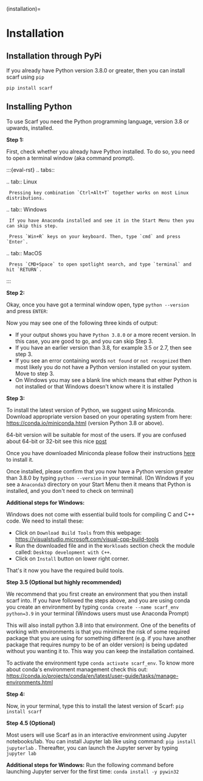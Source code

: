 (installation)=
# Installation

## Installation through PyPi
If you already have Python version 3.8.0 or greater, then you can install scarf using `pip`

    pip install scarf

## Installing Python

To use Scarf you need the Python programming language, version 3.8 or upwards, installed.

**Step 1:**

First, check whether you already have Python installed. To do so, you need to open a terminal
window (aka command prompt).

:::{eval-rst}
.. tabs::

  .. tab:: Linux

     Pressing key combination `Ctrl+Alt+T` together works on most Linux distributions.

  .. tab:: Windows

     If you have Anaconda installed and see it in the Start Menu then you can skip this step.

     Press `Win+R` keys on your keyboard. Then, type `cmd` and press `Enter`.
    

  .. tab:: MacOS

     Press `CMD+Space` to open spotlight search, and type `terminal` and hit `RETURN`.

:::

**Step 2:**

Okay, once you have got a terminal window open, type `python --version` and press `ENTER`:

Now you may see one of the following three kinds of output:

- If your output shows you have `Python 3.8.0` or a more recent version.
  In this case, you are good to go, and you can skip Step 3.
- If you have an earlier version than 3.8, for example 3.5 or 2.7, then see step 3.
- If you see an error containing words `not found` or `not recognized` then most
  likely you do not have a Python version installed on your system. Move to step 3.
- On Windows you may see a blank line which means that either Python is not installed or that Windows doesn't know where it is installed


**Step 3:**

To install the latest version of Python, we suggest using Miniconda. Download appropriate
version based on your operating system from here:
https://conda.io/miniconda.html (version Python 3.8 or above).

64-bit version will be suitable for most of the users. If you are confused about 64-bit or 32-bit see this nice
[post](https://www.techsoup.org/support/articles-and-how-tos/do-i-need-the-32bit-or-64bit)

Once you have downloaded Miniconda please follow their instructions
[here](https://conda.io/projects/conda/en/latest/user-guide/install/index.html#regular-installation)
to install it.

Once installed, please confirm that you now have a Python version greater than 3.8.0 by
typing `python --version` in your terminal. (On Windows if you see a `Anaconda3` directory on your Start Menu then it
means that Python is installed, and you don't need to check on terminal)

**Additional steps for Windows:**

Windows does not come with essential build tools for compiling C and C++ code. We need to install these:
- Click on `Download Build Tools` from this webpage: https://visualstudio.microsoft.com/visual-cpp-build-tools
- Run the downloaded file and in the `Workloads` section check the module called: `Desktop development with C++`.
- Click on `Install` button on lower right corner.

That's it now you have the required build tools.


**Step 3.5 (Optional but highly recommended)**

We recommend that you first create an environment that you then install scarf into. 
If you have followed the steps above, and you are using conda you create an environment
by typing ``conda create --name scarf_env python=3.9`` in your terminal (Windows users must use Anaconda Prompt)

This will also install python 3.8 into that environment. One of the benefits of working with
environments is that you minimize the risk of some required package that you are using for
something different (e.g. if you have another package that requires numpy to be of an older
version) is being updated without you wanting it to. This way you can keep the installation
contained.

To activate the environment type `conda activate scarf_env`. 
To know more about conda's environment management check this out: 
https://conda.io/projects/conda/en/latest/user-guide/tasks/manage-environments.html


**Step 4:**

Now, in your terminal, type this to install the latest version of Scarf:
`pip install scarf`

**Step 4.5 (Optional)**

Most users will use Scarf as in an interactive environment using Jupyter notebooks/lab.
You can install Jupyter lab like using command: `pip install jupyterlab` .
Thereafter, you can launch the Jupyter server by typing `jupyter lab`


**Additional steps for Windows:**
Run the following command before launching Jupyter server for the first time: `conda install -y pywin32`
